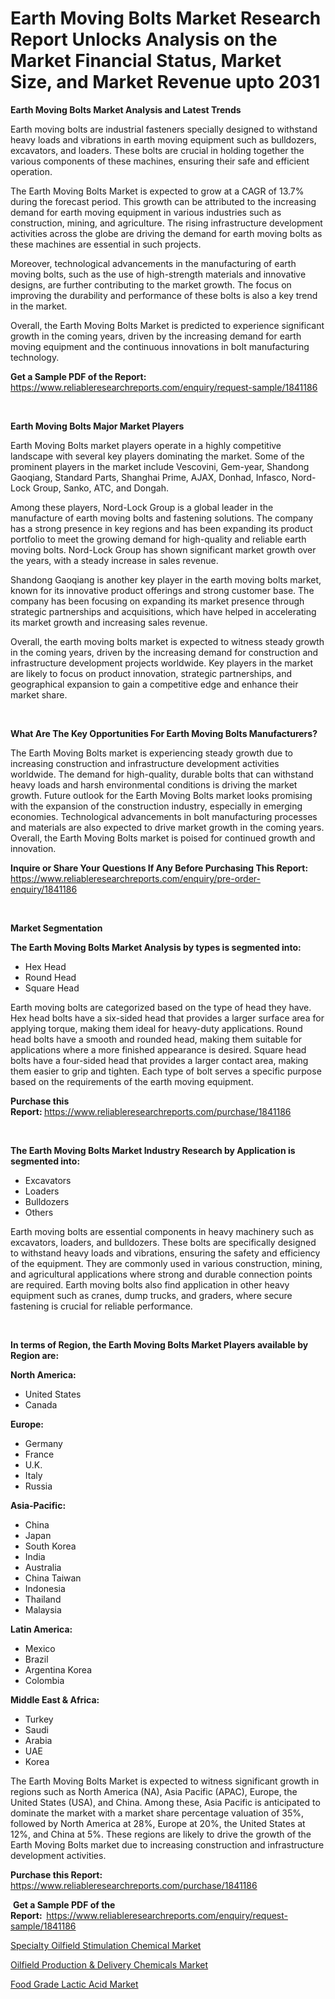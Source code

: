<p><h1>Earth Moving Bolts Market Research Report Unlocks Analysis on the Market Financial Status, Market Size, and Market Revenue upto 2031</h1></p><p><strong>Earth Moving Bolts Market Analysis and Latest Trends</strong></p>
<p><p>Earth moving bolts are industrial fasteners specially designed to withstand heavy loads and vibrations in earth moving equipment such as bulldozers, excavators, and loaders. These bolts are crucial in holding together the various components of these machines, ensuring their safe and efficient operation.</p><p>The Earth Moving Bolts Market is expected to grow at a CAGR of 13.7% during the forecast period. This growth can be attributed to the increasing demand for earth moving equipment in various industries such as construction, mining, and agriculture. The rising infrastructure development activities across the globe are driving the demand for earth moving bolts as these machines are essential in such projects.</p><p>Moreover, technological advancements in the manufacturing of earth moving bolts, such as the use of high-strength materials and innovative designs, are further contributing to the market growth. The focus on improving the durability and performance of these bolts is also a key trend in the market.</p><p>Overall, the Earth Moving Bolts Market is predicted to experience significant growth in the coming years, driven by the increasing demand for earth moving equipment and the continuous innovations in bolt manufacturing technology.</p></p>
<p><strong>Get a Sample PDF of the Report:&nbsp;</strong> <a href="https://www.reliableresearchreports.com/enquiry/request-sample/1841186">https://www.reliableresearchreports.com/enquiry/request-sample/1841186</a></p>
<p>&nbsp;</p>
<p><strong>Earth Moving Bolts Major Market Players</strong></p>
<p><p>Earth Moving Bolts market players operate in a highly competitive landscape with several key players dominating the market. Some of the prominent players in the market include Vescovini, Gem-year, Shandong Gaoqiang, Standard Parts, Shanghai Prime, AJAX, Donhad, Infasco, Nord-Lock Group, Sanko, ATC, and Dongah.</p><p>Among these players, Nord-Lock Group is a global leader in the manufacture of earth moving bolts and fastening solutions. The company has a strong presence in key regions and has been expanding its product portfolio to meet the growing demand for high-quality and reliable earth moving bolts. Nord-Lock Group has shown significant market growth over the years, with a steady increase in sales revenue.</p><p>Shandong Gaoqiang is another key player in the earth moving bolts market, known for its innovative product offerings and strong customer base. The company has been focusing on expanding its market presence through strategic partnerships and acquisitions, which have helped in accelerating its market growth and increasing sales revenue.</p><p>Overall, the earth moving bolts market is expected to witness steady growth in the coming years, driven by the increasing demand for construction and infrastructure development projects worldwide. Key players in the market are likely to focus on product innovation, strategic partnerships, and geographical expansion to gain a competitive edge and enhance their market share.</p></p>
<p>&nbsp;</p>
<p><strong>What Are The Key Opportunities For Earth Moving Bolts Manufacturers?</strong></p>
<p><p>The Earth Moving Bolts market is experiencing steady growth due to increasing construction and infrastructure development activities worldwide. The demand for high-quality, durable bolts that can withstand heavy loads and harsh environmental conditions is driving the market growth. Future outlook for the Earth Moving Bolts market looks promising with the expansion of the construction industry, especially in emerging economies. Technological advancements in bolt manufacturing processes and materials are also expected to drive market growth in the coming years. Overall, the Earth Moving Bolts market is poised for continued growth and innovation.</p></p>
<p><strong>Inquire or Share Your Questions If Any Before Purchasing This Report:</strong> <a href="https://www.reliableresearchreports.com/enquiry/pre-order-enquiry/1841186">https://www.reliableresearchreports.com/enquiry/pre-order-enquiry/1841186</a></p>
<p>&nbsp;</p>
<p><strong>Market Segmentation</strong></p>
<p><strong>The Earth Moving Bolts Market Analysis by types is segmented into:</strong></p>
<p><ul><li>Hex Head</li><li>Round Head</li><li>Square Head</li></ul></p>
<p><p>Earth moving bolts are categorized based on the type of head they have. Hex head bolts have a six-sided head that provides a larger surface area for applying torque, making them ideal for heavy-duty applications. Round head bolts have a smooth and rounded head, making them suitable for applications where a more finished appearance is desired. Square head bolts have a four-sided head that provides a larger contact area, making them easier to grip and tighten. Each type of bolt serves a specific purpose based on the requirements of the earth moving equipment.</p></p>
<p><strong>Purchase this Report:&nbsp;</strong><a href="https://www.reliableresearchreports.com/purchase/1841186">https://www.reliableresearchreports.com/purchase/1841186</a></p>
<p>&nbsp;</p>
<p><strong>The Earth Moving Bolts Market Industry Research by Application is segmented into:</strong></p>
<p><ul><li>Excavators</li><li>Loaders</li><li>Bulldozers</li><li>Others</li></ul></p>
<p><p>Earth moving bolts are essential components in heavy machinery such as excavators, loaders, and bulldozers. These bolts are specifically designed to withstand heavy loads and vibrations, ensuring the safety and efficiency of the equipment. They are commonly used in various construction, mining, and agricultural applications where strong and durable connection points are required. Earth moving bolts also find application in other heavy equipment such as cranes, dump trucks, and graders, where secure fastening is crucial for reliable performance.</p></p>
<p>&nbsp;</p>
<p><strong>In terms of Region, the Earth Moving Bolts Market Players available by Region are:</strong></p>
<p>
    <p> <strong> North America: </strong>
        <ul>
            <li>United States</li>
            <li>Canada</li>
        </ul>
        </p> 
    <p> <strong> Europe: </strong>
        <ul>
            <li>Germany</li>
            <li>France</li>
            <li>U.K.</li>
            <li>Italy</li>
            <li>Russia</li>
        </ul>
        </p> 
    <p> <strong> Asia-Pacific: </strong>
        <ul>
            <li>China</li>
            <li>Japan</li>
            <li>South Korea</li>
            <li>India</li>
            <li>Australia</li>
            <li>China Taiwan</li>
            <li>Indonesia</li>
            <li>Thailand</li>
            <li>Malaysia</li>
        </ul>
        </p> 
    <p> <strong> Latin America: </strong>
        <ul>
            <li>Mexico</li>
            <li>Brazil</li>
            <li>Argentina Korea</li>
            <li>Colombia</li>
        </ul>
        </p> 
    <p> <strong> Middle East & Africa: </strong>
        <ul>
            <li>Turkey</li>
            <li>Saudi</li>
            <li>Arabia</li>
            <li>UAE</li>
            <li>Korea</li>
        </ul>
    </p>
    </p>
<p><p>The Earth Moving Bolts Market is expected to witness significant growth in regions such as North America (NA), Asia Pacific (APAC), Europe, the United States (USA), and China. Among these, Asia Pacific is anticipated to dominate the market with a market share percentage valuation of 35%, followed by North America at 28%, Europe at 20%, the United States at 12%, and China at 5%. These regions are likely to drive the growth of the Earth Moving Bolts market due to increasing construction and infrastructure development activities.</p></p>
<p><strong>Purchase this Report: </strong><a href="https://www.reliableresearchreports.com/purchase/1841186">https://www.reliableresearchreports.com/purchase/1841186</a></p>
<p>&nbsp;<strong>Get a Sample PDF of the Report:&nbsp;&nbsp;</strong><a href="https://www.reliableresearchreports.com/enquiry/request-sample/1841186">https://www.reliableresearchreports.com/enquiry/request-sample/1841186</a></p>
<p><strong></strong></p>
<p><p><a href="https://github.com/gamblestampleyjenny50m5sl6/Market-Research-Report-List-1/blob/main/specialty-oilfield-stimulation-chemical-market.md">Specialty Oilfield Stimulation Chemical Market</a></p><p><a href="https://github.com/wwwkeltoum/Market-Research-Report-List-2/blob/main/oilfield-production-delivery-chemicals-market.md">Oilfield Production & Delivery Chemicals Market</a></p><p><a href="https://github.com/nicholepatriciadoylenwnrjr0/Market-Research-Report-List-1/blob/main/food-grade-lactic-acid-market.md">Food Grade Lactic Acid Market</a></p></p>